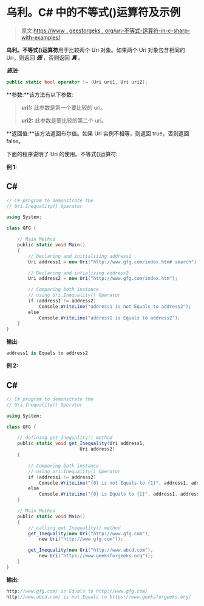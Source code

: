 # 乌利。C# 中的不等式()运算符及示例

> 原文:[https://www . geesforgeks . org/uri-不等式-运算符-in-c-sharp-with-examples/](https://www.geeksforgeeks.org/uri-inequality-operator-in-c-sharp-with-examples/)

**乌利。不等式()运算符**用于比较两个 Uri 对象。如果两个 Uri 对象包含相同的 Uri，则返回 ***假*** ，否则返回 ***真*** 。

***语法:***

```cs
public static bool operator != (Uri uri1, Uri uri2);

```

**参数:**该方法有以下参数:

> **uri1:** 此参数是第一个要比较的 uri。
> 
> **uri2:** 此参数是要比较的第二个 uri。

**返回值:**该方法返回布尔值。如果 Uri 实例不相等，则返回 true，否则返回 false。

下面的程序说明了 Uri 的使用。不等式()运算符:

**例 1:**

## C#

```cs
// C# program to demonstrate the 
// Uri.Inequality() Operator

using System;  

class GFG { 

    // Main Method 
    public static void Main() 
    { 
        // Declaring and initializing address1 
        Uri address1 = new Uri("http://www.gfg.com/index.htm# search"); 

        // Declaring and intializing address2 
        Uri address2 = new Uri("http://www.gfg.com/index.htm"); 

        // Comparing both instance 
        // using Uri.Inequality() Operator
        if (address1 != address2)
            Console.WriteLine("address1 is not Equals to address2"); 
        else
            Console.WriteLine("address1 is Equals to address2"); 
    } 
} 
```

**输出:**

```cs
address1 is Equals to address2

```

**例 2:**

## C#

```cs
// C# program to demonstrate the 
// Uri.Inequality() Operator

using System;  

class GFG { 

    // defining get_Inequality() method 
    public static void get_Inequality(Uri address1, 
                           Uri address2) 
    { 

        // Comparing both instance 
        // using Uri.Inequality() Operator
        if (address1 != address2) 
            Console.WriteLine("{0} is not Equals to {1}", address1, address2); 
        else
            Console.WriteLine("{0} is Equals to {1}", address1, address2); 
    } 

    // Main Method 
    public static void Main() 
    { 
        // calling get_Inequality() method 
        get_Inequality(new Uri("http://www.gfg.com"), 
            new Uri("http://www.gfg.com")); 

        get_Inequality(new Uri("http://www.abcd.com"),  
            new Uri("https://www.geeksforgeeks.org"));  
    } 
} 
```

**输出:**

```cs
http://www.gfg.com/ is Equals to http://www.gfg.com/
http://www.abcd.com/ is not Equals to https://www.geeksforgeeks.org/

```